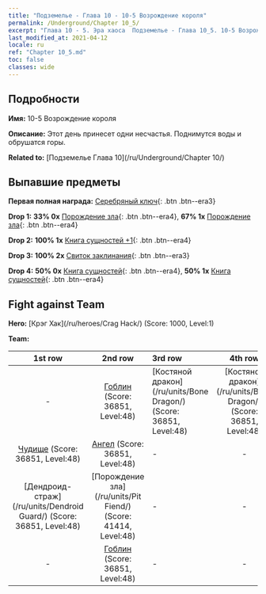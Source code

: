 ```yaml
---
title: "Подземелье - Глава 10 - 10-5 Возрождение короля"
permalink: /Underground/Chapter 10_5/
excerpt: "Глава 10 - 5. Эра хаоса  Подземелье - Глава 10_5. 10-5 Возрождение короля"
last_modified_at: 2021-04-12
locale: ru
ref: "Chapter 10_5.md"
toc: false
classes: wide
---
```


## Подробности

 **Имя:** 10-5 Возрождение короля

 **Описание:** Этот день принесет одни несчастья. Поднимутся воды и обрушатся горы.

 **Related to:** [Подземелье Глава 10](/ru/Underground/Chapter 10/)

## Выпавшие предметы

 **Первая полная награда:** [Серебряный ключ](/ru/Items/con_693/){: .btn .btn--era3}

 **Drop 1:** **33% 0x** [Порождение зла](/ru/Items/unt_230/){: .btn .btn--era4}, **67% 1x** [Порождение зла](/ru/Items/unt_230/){: .btn .btn--era4}

 **Drop 2:** **100% 1x** [Книга сущностей +1](/ru/Items/mat_46/){: .btn .btn--era4}

 **Drop 3:** **100% 2x** [Свиток заклинания](/ru/Items/con_694/){: .btn .btn--era3}

 **Drop 4:** **50% 0x** [Книга сущностей](/ru/Items/mat_39/){: .btn .btn--era4}, **50% 1x** [Книга сущностей](/ru/Items/mat_39/){: .btn .btn--era4}


## Fight against Team
 **Hero:** [Крэг Хак](/ru/heroes/Crag Hack/) (Score: 1000, Level:1)

 **Team:**


  | 1st row | 2nd row | 3rd row | 4th row |
  |:----:|:----:|:----|:----:|
  | - | [Гоблин](/ru/units/Goblin/) (Score: 36851, Level:48)  | [Костяной дракон](/ru/units/Bone Dragon/) (Score: 36851, Level:48)  | [Костяной дракон](/ru/units/Bone Dragon/) (Score: 36851, Level:48)  |
  | [Чудище](/ru/units/Behemoth/) (Score: 36851, Level:48)  | [Ангел](/ru/units/Angel/) (Score: 36851, Level:48)  | - | - |
  | [Дендроид-страж](/ru/units/Dendroid Guard/) (Score: 36851, Level:48)  | [Порождение зла](/ru/units/Pit Fiend/) (Score: 41414, Level:48)  | - | - |
  | - | [Гоблин](/ru/units/Goblin/) (Score: 36851, Level:48)  | - | - |


